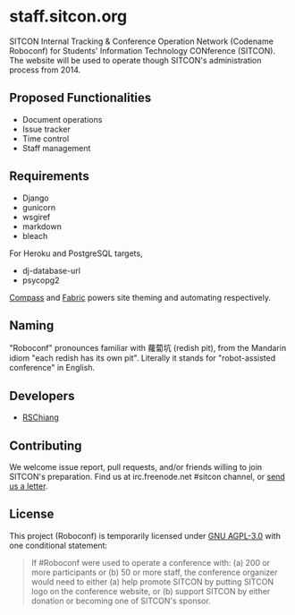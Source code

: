 staff.sitcon.org
================
SITCON Internal Tracking & Conference Operation Network (Codename Roboconf) for Students' Information Technology CONference (SITCON). The website will be used to operate though SITCON's administration process from 2014.

Proposed Functionalities
------------------------
* Document operations
* Issue tracker
* Time control
* Staff management

Requirements
------------
* Django
* gunicorn
* wsgiref
* markdown
* bleach

For Heroku and PostgreSQL targets, 

* dj-database-url
* psycopg2

[Compass](compass-style.org) and [Fabric](http://fabfile.org) powers site theming and automating respectively.

Naming
------
"Roboconf" pronounces familiar with 蘿蔔坑 (redish pit), from the Mandarin idiom "each redish has its own pit". Literally it stands for "robot-assisted conference" in English.

Developers
----------
* [RSChiang](https://github.com/rschiang)

Contributing
------------
We welcome issue report, pull requests, and/or friends willing to join SITCON's preparation. Find us at irc.freenode.net #sitcon channel, or [send us a letter](mailto:contact@sitcon.org).

License
-------
This project (Roboconf) is temporarily licensed under [GNU AGPL-3.0](http://www.gnu.org/licenses/agpl-3.0.html) with one conditional statement:

> If #Roboconf were used to operate a conference with: 
> (a) 200 or more participants or (b) 50 or more staff, 
> the conference organizer would need to either 
> (a) help promote SITCON by putting SITCON logo on the conference website, or 
> (b) support SITCON by either donation or becoming one of SITCON's sponsor.
